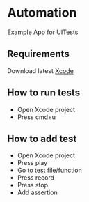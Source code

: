 # Automation
Example App for UITests

## Requirements
Download latest [Xcode](https://apps.apple.com/us/app/xcode/id497799835?mt=12)

## How to run tests
- Open Xcode project
- Press cmd+u

## How to add test
- Open Xcode project
- Press play
- Go to test file/function
- Press record
- Press stop
- Add assertion
